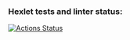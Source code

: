 ### Hexlet tests and linter status:
[![Actions Status](https://github.com/alena-yudzina/python-project-lvl3/workflows/hexlet-check/badge.svg)](https://github.com/alena-yudzina/python-project-lvl3/actions)

